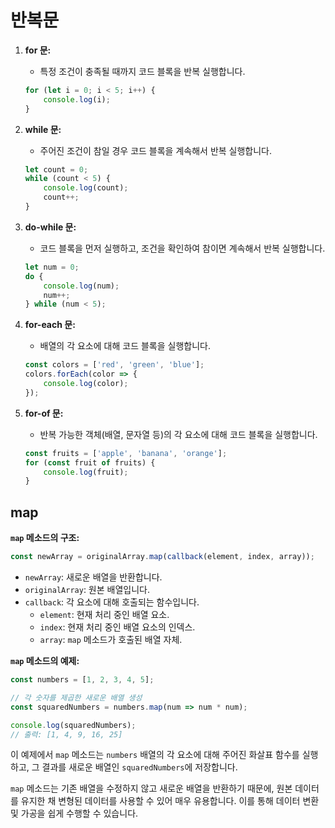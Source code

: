 # 반복문

1. **for 문:**
   - 특정 조건이 충족될 때까지 코드 블록을 반복 실행합니다.
   ```javascript
   for (let i = 0; i < 5; i++) {
       console.log(i);
   }
   ```

2. **while 문:**
   - 주어진 조건이 참일 경우 코드 블록을 계속해서 반복 실행합니다.
   ```javascript
   let count = 0;
   while (count < 5) {
       console.log(count);
       count++;
   }
   ```

3. **do-while 문:**
   - 코드 블록을 먼저 실행하고, 조건을 확인하여 참이면 계속해서 반복 실행합니다.
   ```javascript
   let num = 0;
   do {
       console.log(num);
       num++;
   } while (num < 5);
   ```

4. **for-each 문:**
   - 배열의 각 요소에 대해 코드 블록을 실행합니다.
   ```javascript
   const colors = ['red', 'green', 'blue'];
   colors.forEach(color => {
       console.log(color);
   });
   ```

5. **for-of 문:**
   - 반복 가능한 객체(배열, 문자열 등)의 각 요소에 대해 코드 블록을 실행합니다.
   ```javascript
   const fruits = ['apple', 'banana', 'orange'];
   for (const fruit of fruits) {
       console.log(fruit);
   }
   ```

## map

**`map` 메소드의 구조:**
```javascript
const newArray = originalArray.map(callback(element, index, array));
```

- `newArray`: 새로운 배열을 반환합니다.
- `originalArray`: 원본 배열입니다.
- `callback`: 각 요소에 대해 호출되는 함수입니다.
  - `element`: 현재 처리 중인 배열 요소.
  - `index`: 현재 처리 중인 배열 요소의 인덱스.
  - `array`: `map` 메소드가 호출된 배열 자체.

**`map` 메소드의 예제:**
```javascript
const numbers = [1, 2, 3, 4, 5];

// 각 숫자를 제곱한 새로운 배열 생성
const squaredNumbers = numbers.map(num => num * num);

console.log(squaredNumbers);
// 출력: [1, 4, 9, 16, 25]
```

이 예제에서 `map` 메소드는 `numbers` 배열의 각 요소에 대해 주어진 화살표 함수를 실행하고, 그 결과를 새로운 배열인 `squaredNumbers`에 저장합니다.

`map` 메소드는 기존 배열을 수정하지 않고 새로운 배열을 반환하기 때문에, 원본 데이터를 유지한 채 변형된 데이터를 사용할 수 있어 매우 유용합니다. 이를 통해 데이터 변환 및 가공을 쉽게 수행할 수 있습니다.

